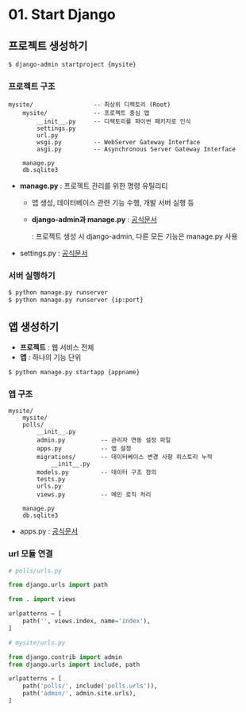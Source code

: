# 01. Start Django



## 프로젝트 생성하기

```bash
$ django-admin startproject {mysite}
```



### 프로젝트 구조

```
mysite/                 -- 최상위 디렉토리 (Root)
	mysite/             -- 프로젝트 중심 앱
		__init__.py     -- 디렉토리를 파이썬 패키지로 인식
    	settings.py
		url.py
		wsgi.py         -- WebServer Gateway Interface
		asgi.py         -- Asynchronous Server Gateway Interface

	manage.py
	db.sqlite3
```

- **manage.py** : 프로젝트 관리를 위한 명령 유틸리티

  - 앱 생성, 데이터베이스 관련 기능 수행, 개발 서버 실행 등

  - **django-admin과 manage.py** : [공식문서](https://docs.djangoproject.com/en/3.2/ref/django-admin/)

    : 프로젝트 생성 시 django-admin, 다른 모든 기능은 manage.py 사용

- settings.py : [공식문서](https://docs.djangoproject.com/en/3.2/ref/settings/)



### 서버 실행하기

```bash
$ python manage.py runserver
$ python manage.py runserver {ip:port}
```



## 앱 생성하기

- **프로젝트** : 웹 서비스 전체
- **앱** : 하나의 기능 단위

```bash
$ python manage.py startapp {appname}
```



### 앱 구조

```
mysite/
	mysite/
    polls/
        __init__.py
        admin.py          -- 관리자 연동 설정 파일
        apps.py           -- 앱 설정
        migrations/       -- 데이터베이스 변경 사항 히스토리 누적
            __init__.py
        models.py         -- 데이터 구조 정의
        tests.py      
        urls.py 
        views.py          -- 메인 로직 처리

	manage.py
	db.sqlite3
```

- apps.py : [공식문서](https://docs.djangoproject.com/en/3.2/ref/applications/)



### url 모듈 연결

```python
# polls/urls.py

from django.urls import path

from . import views

urlpatterns = [
    path('', views.index, name='index'),
]
```

```python
# mysite/urls.py

from django.contrib import admin
from django.urls import include, path

urlpatterns = [
    path('polls/', include('polls.urls')),
    path('admin/', admin.site.urls),
]
```

